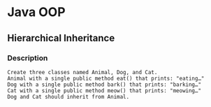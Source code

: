 # Java OOP

## Hierarchical Inheritance

### Description
    Create three classes named Animal, Dog, and Cat. 
    Animal with a single public method eat() that prints: "eating…"
    Dog with a single public method bark() that prints: "barking…" 
    Cat with a single public method meow() that prints: "meowing…" 
    Dog and Cat should inherit from Animal.